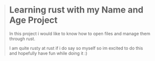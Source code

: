 > # Learning rust with my Name and Age Project
> In this project i would like to know how to open files and manage them through rust. 
>
>I am quite rusty at rust if i do say so myself so im excited to do this and hopefully have fun while doing it :)